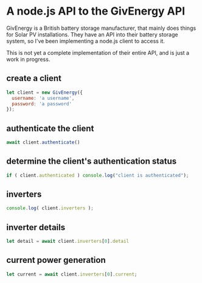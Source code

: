 # A node.js API to the GivEnergy API

GivEnergy is a British battery storage manufacturer, that mainly does
things for Solar PV installations. They have an API into their battery
storage system, so I've been implementing a node.js client to access
it.

This is not yet a complete implementation of their entire API, and is just
a work in progress.


## create a client

```javascript
let client = new GivEnergy({
  username: 'a username',
  password: 'a password'
});
```

## authenticate the client

```javascript
await client.authenticate()
```

## determine the client's authentication status

```javascript
if ( client.authenticated ) console.log("client is authenticated");
```

## inverters

```javascript
console.log( client.inverters );
```

## inverter details

```javascript
let detail = await client.inverters[0].detail
```

## current power generation

```javascript
let current = await client.inverters[0].current;
```
